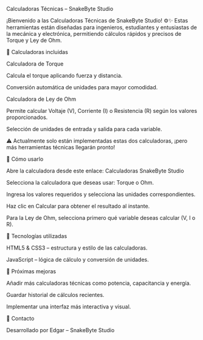 Calculadoras Técnicas – SnakeByte Studio

¡Bienvenido a las Calculadoras Técnicas de SnakeByte Studio! ⚙️✨
Estas herramientas están diseñadas para ingenieros, estudiantes y entusiastas de la mecánica y electrónica, permitiendo cálculos rápidos y precisos de Torque y Ley de Ohm.

🔹 Calculadoras incluidas

Calculadora de Torque

Calcula el torque aplicando fuerza y distancia.

Conversión automática de unidades para mayor comodidad.

Calculadora de Ley de Ohm

Permite calcular Voltaje (V), Corriente (I) o Resistencia (R) según los valores proporcionados.

Selección de unidades de entrada y salida para cada variable.

⚠️ Actualmente solo están implementadas estas dos calculadoras, ¡pero más herramientas técnicas llegarán pronto!

🔹 Cómo usarlo

Abre la calculadora desde este enlace: Calculadoras SnakeByte Studio

Selecciona la calculadora que deseas usar: Torque o Ohm.

Ingresa los valores requeridos y selecciona las unidades correspondientes.

Haz clic en Calcular para obtener el resultado al instante.

Para la Ley de Ohm, selecciona primero qué variable deseas calcular (V, I o R).

🔹 Tecnologías utilizadas

HTML5 & CSS3 – estructura y estilo de las calculadoras.

JavaScript – lógica de cálculo y conversión de unidades.

🔹 Próximas mejoras

Añadir más calculadoras técnicas como potencia, capacitancia y energía.

Guardar historial de cálculos recientes.

Implementar una interfaz más interactiva y visual.

🔹 Contacto

Desarrollado por Edgar – SnakeByte Studio
